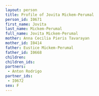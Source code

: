 ```yaml
---
layout: person
title: Profile of Jovita Mickem-Perumal
person_id: I0671
first_name: Jovita
last_name: Mickem-Perumal
full_name: Jovita Mickem-Perumal
mother: Anna Cecilia Pieris Tavarayan
mother_id: I0414
father: Eustice Mickem-Perumal
father_id: I0668
children:
children_ids:
partners:
 - Anton Rodrigo
partner_ids:
 - I0672
sex: F
---
```


